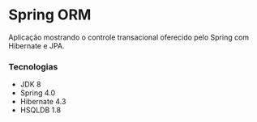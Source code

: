 # Spring ORM

Aplicação mostrando o controle transacional oferecido pelo Spring com Hibernate e JPA.

### Tecnologias

* JDK 8
* Spring 4.0
* Hibernate 4.3
* HSQLDB 1.8

